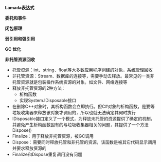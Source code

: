 **Lamada表达式**

**委托和事件**

**闭包原理**

**弱引用和强引用**

**GC 优化**

**非托管资源回收**

- 托管资源：int、string、float等大多数应用程序创建的对象，系统管理回收
- 非托管资源：Stream、数据库的连接等，需要手动去释放。最常见的一类非托管资源就是包装操作系统资源的对象，如文件、网络连接等
- 释放非托管资源的2种方法：
  - 析构函数
  - 实现System.IDisposable接口
- 在删除C++对象时，其析构函数会立即执行。但C#对象的析构函数，是要等垃圾收集器来释放该对象才调用的，所以也就无法确定其何时执行
- IDisposable接口定义了一个模式，为释放未托管的资源提供了确定的机制，并避免产生析构函数固有的与垃圾收集器相关的问题，其提供了一个方法Dispose()
- Finalize：用于释放非托管资源，被GC调用
- Dispose：需要同时释放托管和非托管的资源，该函数是被其它代码显示调用并要求释放资源的
- Finalize和Dispose重复调用没有问题